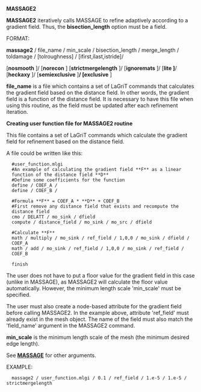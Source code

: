  **MASSAGE2**

 **MASSAGE2** iteratively calls MASSAGE to refine adaptively according
 to a gradient field. Thus, the **bisection\_length** option must be a
 field.

 FORMAT:

 **massage2** / file\_name / min\_scale / bisection\_length / merge\_length / toldamage / [tolroughness] / [ifirst,ilast,istride]/
    
 
[**nosmooth**
]/
[**norecon**
]
[**strictmergelength**
]/
[**ignoremats**
]/
[**lite
]**/
[**heckaxy**
]/
[**semiexclusive**
]**/
[exclusive**
]


 **file\_name** is a file which contains a set of LaGriT commands that
 calculates the gradient field based on the distance field. In other
 words, the gradient field is a function of the distance field. It is
 necessary to have this file when using this routine, as the field must
 be updated after each refinement iteration.
 
 **Creating user function file for MASSAGE2 routine**

 This file contains a set of LaGriT commands which calculate the
 gradient field for refinement based on the distance field.

 A file could be written like this:

      #user_function.mlgi
      #An example of calculating the gradient field **F** as a linear
      function of the distance field **D**
      #Define some coefficients for the function
      define / COEF_A /
      define / COEF_B /

      #Formula **F** = COEF_A * **D** + COEF_B
      #First remove any distance field that exists and recompute the
      distance field
      cmo / DELATT / mo_sink / dfield
      compute / distance_field / mo_sink / mo_src / dfield

      #Calculate **F**
      math / multiply / mo_sink / ref_field / 1,0,0 / mo_sink / dfield /
      COEF_A
      math / add / mo_sink / ref_field / 1,0,0 / mo_sink / ref_field /
      COEF_B

      finish

 The user does not have to put a floor value for the gradient field in
 this case (unlike in MASSAGE), as MASSAGE2 will calculate the floor
 value automatically. However, the minimum length scale 'min\_scale'
 must be specified.
 
 The user must also create a node-based attribute for the gradient
 field before calling MASSAGE2. In the example above, attribute
 'ref\_field' must already exist in the mesh object. The name of the
 field must also match the 'field\_name' argument in the MASSAGE2
 command.
 
 **min\_scale** is the minimum length scale of the mesh (the minimum
 desired edge length).
 
 See [**MASSAGE**](MASSAGE.md "MASSAGE") for other arguments.

 EXAMPLE:

      massage2 / user_function.mlgi / 0.1 / ref_field / 1.e-5 / 1.e-5 / strictmergelength



